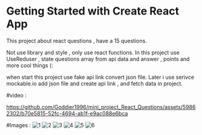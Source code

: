# Getting Started with Create React App

This project about react questions , have a 15 questions.
 
Not use library and style , only use react functions.
In this project use UseReduser , state questions array from api data and answer , points and more cool things (:


when start this project use fake api link convert json file.
Later i use serivce mockable.io add json file and create api link , and fetch data in project.

#video :

https://github.com/Goddier1996/mini_project_React_Questions/assets/59862302/b70e5815-52fc-4694-ab1f-e9ac088e6bca


#Images :
![1](https://github.com/Goddier1996/mini_project_React_Questions/assets/59862302/32bbc26c-53c4-4f4e-8246-4673cfc61c5e)
![2](https://github.com/Goddier1996/mini_project_React_Questions/assets/59862302/f6f8c949-8728-41e2-8e30-55f2640922d2)
![3](https://github.com/Goddier1996/mini_project_React_Questions/assets/59862302/fca67b5a-4beb-4da9-bb5f-2cc39b74aa44)
![4](https://github.com/Goddier1996/mini_project_React_Questions/assets/59862302/3d20cb2f-eac8-40f8-8b00-0aa930743ca9)
![5](https://github.com/Goddier1996/mini_project_React_Questions/assets/59862302/0c8c33d0-1f11-423a-8b06-ab371339fefd)
![6](https://github.com/Goddier1996/mini_project_React_Questions/assets/59862302/464efe25-2adb-4015-afbd-d51da1a9a7f5)
